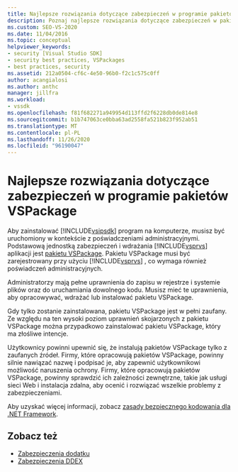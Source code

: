 ```yaml
---
title: Najlepsze rozwiązania dotyczące zabezpieczeń w programie pakietów VSPackage | Microsoft Docs
description: Poznaj najlepsze rozwiązania dotyczące zabezpieczeń w pakietu VSPackage, podstawową jednostkę zabezpieczeń i wdrażania aplikacji Visual Studio.
ms.custom: SEO-VS-2020
ms.date: 11/04/2016
ms.topic: conceptual
helpviewer_keywords:
- security [Visual Studio SDK]
- security best practices, VSPackages
- best practices, security
ms.assetid: 212a0504-cf6c-4e50-96b0-f2c1c575c0ff
author: acangialosi
ms.author: anthc
manager: jillfra
ms.workload:
- vssdk
ms.openlocfilehash: f81f682271a949954d113ffd2f6228db0de814e8
ms.sourcegitcommit: b1b747063ce0bba63ad2558fa521b823f952ab51
ms.translationtype: MT
ms.contentlocale: pl-PL
ms.lasthandoff: 11/26/2020
ms.locfileid: "96190047"
---
```

# <a name="best-practices-for-security-in-vspackages"></a>Najlepsze rozwiązania dotyczące zabezpieczeń w programie pakietów VSPackage
Aby zainstalować [!INCLUDE[vsipsdk](../../extensibility/includes/vsipsdk_md.md)] program na komputerze, musisz być uruchomiony w kontekście z poświadczeniami administracyjnymi. Podstawową jednostką zabezpieczeń i wdrażania [!INCLUDE[vsprvs](../../code-quality/includes/vsprvs_md.md)] aplikacji jest [pakietu VSPackage](../../extensibility/internals/vspackages.md). Pakietu VSPackage musi być zarejestrowany przy użyciu [!INCLUDE[vsprvs](../../code-quality/includes/vsprvs_md.md)] , co wymaga również poświadczeń administracyjnych.

 Administratorzy mają pełne uprawnienia do zapisu w rejestrze i systemie plików oraz do uruchamiania dowolnego kodu. Musisz mieć te uprawnienia, aby opracowywać, wdrażać lub instalować pakietu VSPackage.

 Gdy tylko zostanie zainstalowana, pakietu VSPackage jest w pełni zaufany. Ze względu na ten wysoki poziom uprawnień skojarzonych z pakietu VSPackage można przypadkowo zainstalować pakietu VSPackage, który ma złośliwe intencje.

 Użytkownicy powinni upewnić się, że instalują pakietów VSPackage tylko z zaufanych źródeł. Firmy, które opracowują pakietów VSPackage, powinny silnie nawiązać nazwę i podpisać je, aby zapewnić użytkownikowi możliwość naruszenia ochrony. Firmy, które opracowują pakietów VSPackage, powinny sprawdzić ich zależności zewnętrzne, takie jak usługi sieci Web i instalacja zdalna, aby ocenić i rozwiązać wszelkie problemy z zabezpieczeniami.

 Aby uzyskać więcej informacji, zobacz [zasady bezpiecznego kodowania dla .NET Framework](/previous-versions/visualstudio/visual-studio-2008/d55zzx87(v=vs.90)).

## <a name="see-also"></a>Zobacz też
- [Zabezpieczenia dodatku](/previous-versions/1326zbk3(v=vs.140))
- [Zabezpieczenia DDEX](/previous-versions/bb163703(v=vs.140))